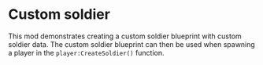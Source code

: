 # Custom soldier

This mod demonstrates creating a custom soldier blueprint with custom soldier data. The custom soldier blueprint can then be used when spawning a player in the `player:CreateSoldier()` function.
